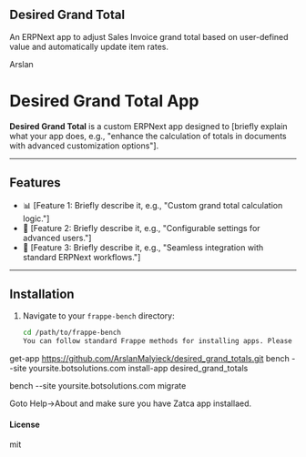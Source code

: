 ## Desired Grand Total

An ERPNext app to adjust Sales Invoice grand total based on user-defined value and automatically update item rates.

Arslan
# Desired Grand Total App

**Desired Grand Total** is a custom ERPNext app designed to [briefly explain what your app does, e.g., "enhance the calculation of totals in documents with advanced customization options"].

---

## Features
- 📊 [Feature 1: Briefly describe it, e.g., "Custom grand total calculation logic."]
- 🔧 [Feature 2: Briefly describe it, e.g., "Configurable settings for advanced users."]
- 🚀 [Feature 3: Briefly describe it, e.g., "Seamless integration with standard ERPNext workflows."]

---

## Installation

1. Navigate to your `frappe-bench` directory:
   ```bash
   cd /path/to/frappe-bench
   You can follow standard Frappe methods for installing apps. Please see it here below bench

get-app https://github.com/ArslanMalyieck/desired_grand_totals.git
bench --site yoursite.botsolutions.com install-app desired_grand_totals

bench --site yoursite.botsolutions.com migrate

Goto Help->About and make sure you have Zatca app installaed.

#### License

mit